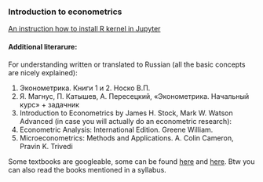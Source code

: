 ### Introduction to econometrics

[An instruction how to install R kernel in Jupyter](https://github.com/IRkernel/IRkernel)


#### Additional literarure: 

For understanding written or translated to Russian (all the basic concepts are nicely explained):
1. Эконометрика. Книги 1 и 2. Носко В.П.
2. Я. Магнус, П. Катышев, А. Пересецкий, «Эконометрика. Начальный курс» + задачник
3. Introduction to Econometrics by James H. Stock, Mark W. Watson
Advanced (in case you will actually do an econometric research):
4. Econometric Analysis: International Edition. Greene William.
5. Microeconometrics: Methods and Applications. A. Colin Cameron, Pravin K. Trivedi

Some textbooks are googleable, some can be found [here](gen.lib.rus.ec) and [here](bookfi.net). Btw you can also read the books mentioned in a syllabus.
